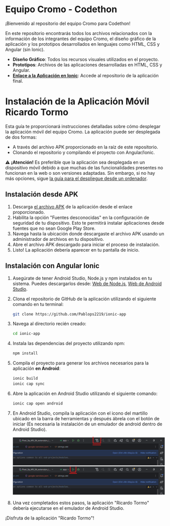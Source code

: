 # Equipo Cromo - Codethon

¡Bienvenido al repositorio del equipo Cromo para Codethon!

En este repositorio encontrarás todos los archivos relacionados con la información de los integrantes del equipo Cromo, el diseño gráfico de la aplicación y los prototipos desarrollados en lenguajes como HTML, CSS y Angular (sin Ionic).

- **Diseño Gráfico**: Todos los recursos visuales utilizados en el proyecto.
- **Prototipos**: Archivos de las aplicaciones desarrolladas en HTML, CSS y Angular.
- **[Enlace a la Aplicación en Ionic](https://github.com/Pablops2219/ionic-app)**: Accede al repositorio de la aplicación final.

# Instalación de la Aplicación Móvil Ricardo Tormo

Esta guía te proporcionará instrucciones detalladas sobre cómo desplegar la aplicación móvil del equipo Cromo. La aplicación puede ser desplegada de dos formas:

- A través del archivo APK proporcionado en la raíz de este repositorio.
- Clonando el repositorio y compilando el proyecto con Angular/Ionic.

:warning: **¡Atención!** Es preferible que la aplicación sea desplegada en un dispositivo móvil debido a que muchas de las funcionalidades presentes no funcionan en la web o son versiones adaptadas. Sin embargo, si no hay más opciones, sigue [la guía para el despliegue desde un ordenador](https://github.com/Chrome-Codethon/Codethon/blob/main/README.md#instalacion-con-angular-ionic).

## Instalación desde APK

1. Descarga [el archivo APK](RicardoTormo.apk) de la aplicación desde el enlace proporcionado.
2. Habilita la opción "Fuentes desconocidas" en la configuración de seguridad de tu dispositivo. Esto te permitirá instalar aplicaciones desde fuentes que no sean Google Play Store.
3. Navega hasta la ubicación donde descargaste el archivo APK usando un administrador de archivos en tu dispositivo.
4. Abre el archivo APK descargado para iniciar el proceso de instalación.
5. Listo! La aplicación debería aparecer en tu pantalla de inicio.

## Instalación con Angular Ionic

1. Asegúrate de tener Android Studio, Node.js y npm instalados en tu sistema. Puedes descargarlos desde: [Web de Node.js](https://nodejs.org/), [Web de Android Studio](https://developer.android.com/studio?hl=es-419).
2. Clona el repositorio de GitHub de la aplicación utilizando el siguiente comando en tu terminal:

   ```bash
   git clone https://github.com/Pablops2219/ionic-app
   ```

3. Navega al directorio recién creado:

   ```bash
   cd ionic-app
   ```

4. Instala las dependencias del proyecto utilizando npm:

   ```bash
   npm install
   ```

5. Compila el proyecto para generar los archivos necesarios para la aplicación **en Android**:

   ```bash
   ionic build
   ionic cap sync
   ```

6. Abre la aplicación en Android Studio utilizando el siguiente comando:

   ```bash
   ionic cap open android
   ```

7. En Android Studio, compila la aplicación con el icono del martillo ubicado en la barra de herramientas y después ábrela con el botón de iniciar (Es necesaria la instalación de un emulador de android dentro de Android Studio).

   ![Instalación 1](img/install1.png) ![Instalación 2](img/install2.png)

8. Una vez completados estos pasos, la aplicación "Ricardo Tormo" debería ejecutarse en el emulador de Android Studio.

¡Disfruta de la aplicación "Ricardo Tormo"!
